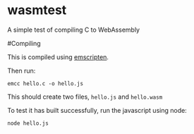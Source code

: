 # wasmtest
A simple test of compiling C to WebAssembly

#Compiling

This is compiled using [emscripten](https://emscripten.org).

Then run:

`emcc hello.c -o hello.js`

This should create two files, `hello.js` and `hello.wasm`

To test it has built successfully, run the javascript using node:

`node hello.js`
